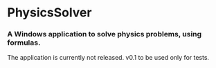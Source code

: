 # PhysicsSolver
### A Windows application to solve physics problems, using formulas.
The application is currently not released. v0.1 to be used only for tests.
